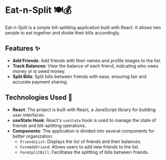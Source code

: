 # Eat-n-Split 🍽️💰

Eat-n-Split is a simple bill-splitting application built with React. It allows two people to eat together and divide their bills accordingly.

## Features ✨

- **Add Friends**: Add friends with their names and profile images to the list.
- **Track Balances**: View the balance of each friend, indicating who owes money or is owed money.
- **Split Bills**: Split bills between friends with ease, ensuring fair and accurate payment sharing.

## Technologies Used 🚀

- **React**: The project is built with React, a JavaScript library for building user interfaces.
- **useState Hook**: React's `useState` hook is used to manage the state of friends and bill-splitting operations.
- **Components**: The application is divided into several components for better organization:
  - `FriendsList`: Displays the list of friends and their balances.
  - `FormAddFriend`: Allows users to add new friends to the list.
  - `FormSplitBill`: Facilitates the splitting of bills between friends.


 
